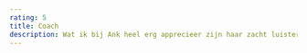 ```yaml
---
rating: 5
title: Coach
description: Wat ik bij Ank heel erg apprecieer zijn haar zacht luisterend oor en scherpe kijk. Zij doorziet haarfijn waar de "knobbel" zit, stelt precies de vragen die ertoe doen en nodigt je zo op een heel vriendelijke en aanmoedigende manier uit om de dingen vanuit een andere hoek te bekijken, die verruimend en inzichtelijk werkt. Ik voel veel dankbaarheid voor alle gesprekken die we hadden.
---
```

